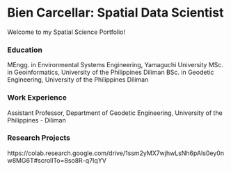  # Bien Carcellar: Spatial Data Scientist
 Welcome to my Spatial Science Portfolio!

 ### Education
 MEngg. in Environmental Systems Engineering, Yamaguchi University
 MSc. in Geoinformatics, University of the Philippines Diliman
 BSc. in Geodetic Engineering, University of the Philippines Diliman

### Work Experience
Assistant Professor, Department of Geodetic Engineering, University of the Philippines - Diliman

### Research Projects
<link>https://colab.research.google.com/drive/1ssm2yMX7wjhwLsNh6pAls0ey0nw8MG6T#scrollTo=8so8R-q7IqYV</link>
